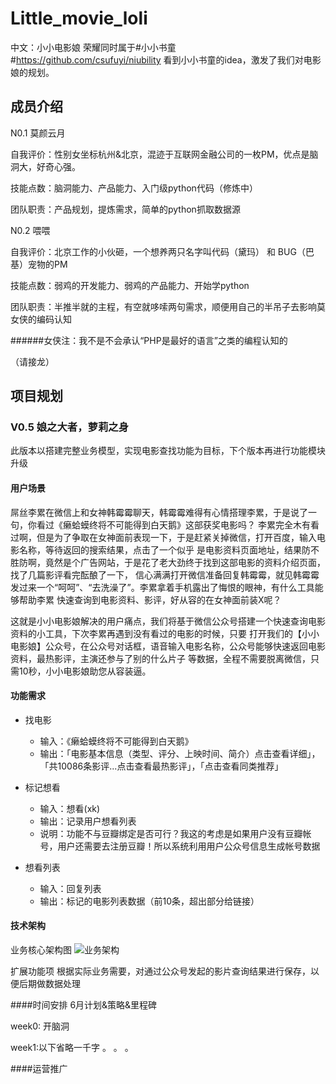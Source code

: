 # Little_movie_loli
中文：小小电影娘
荣耀同时属于#小小书童#https://github.com/csufuyi/niubility 看到小小书童的idea，激发了我们对电影娘的规划。
## 成员介绍
N0.1  莫颜云月 

自我评价：性别女坐标杭州&北京，混迹于互联网金融公司的一枚PM，优点是脑洞大，好奇心强。

技能点数：脑洞能力、产品能力、入门级python代码（修炼中）

团队职责：产品规划，提炼需求，简单的python抓取数据源

N0.2 喂喂

自我评价：北京工作的小伙砸，一个想养两只名字叫代码（黛玛） 和 BUG（巴基）宠物的PM

技能点数：弱鸡的开发能力、弱鸡的产品能力、开始学python

团队职责：半推半就的主程，有空就哆嗦两句需求，顺便用自己的半吊子去影响莫女侠的编码认知

######女侠注：我不是不会承认“PHP是最好的语言”之类的编程认知的

（请接龙）

## 项目规划
### V0.5 娘之大者，萝莉之身
此版本以搭建完整业务模型，实现电影查找功能为目标，下个版本再进行功能模块升级
#### 用户场景
  屌丝李累在微信上和女神韩霉霉聊天，韩霉霉难得有心情搭理李累，于是说了一句，你看过《癞蛤蟆终将不可能得到白天鹅》这部获奖电影吗？
  李累完全木有看过啊，但是为了争取在女神面前表现一下，于是赶紧关掉微信，打开百度，输入电影名称，等待返回的搜索结果，点击了一个似乎
  是电影资料页面地址，结果防不胜防啊，竟然是个广告网站，于是花了老大劲终于找到这部电影的资料介绍页面，找了几篇影评看完酝酿了一下，
  信心满满打开微信准备回复韩霉霉，就见韩霉霉发过来一个“呵呵”、“去洗澡了”。李累拿着手机露出了悔恨的眼神，有什么工具能够帮助李累
  快速查询到电影资料、影评，好从容的在女神面前装X呢？
  
  这就是小小电影娘解决的用户痛点，我们将基于微信公众号搭建一个快速查询电影资料的小工具，下次李累再遇到没有看过的电影的时候，只要
  打开我们的【小小电影娘】公众号，在公众号对话框，语音输入电影名称，公众号能够快速返回电影资料，最热影评，主演还参与了别的什么片子
  等数据，全程不需要脱离微信，只需10秒，小小电影娘助您从容装逼。
  
#### 功能需求

  - 找电影
    + 输入：《癞蛤蟆终将不可能得到白天鹅》
    + 输出：「电影基本信息（类型、评分、上映时间、简介）点击查看详细」，「共10086条影评...点击查看最热影评」，「点击查看同类推荐」

  - 标记想看
    + 输入：想看(xk)
    + 输出：记录用户想看列表
    + 说明：功能不与豆瓣绑定是否可行？我这的考虑是如果用户没有豆瓣帐号，用户还需要去注册豆瓣！所以系统利用用户公众号信息生成帐号数据

  - 想看列表
    + 输入：回复列表
    + 输出：标记的电影列表数据（前10条，超出部分给链接）

#### 技术架构
业务核心架构图
![业务架构](http://c.hiphotos.baidu.com/image/pic/item/c75c10385343fbf2b8a4c211b87eca8065388f73.jpg)

扩展功能项
根据实际业务需要，对通过公众号发起的影片查询结果进行保存，以便后期做数据处理

####时间安排
6月计划&策略&里程碑

week0: 开脑洞

week1:以下省略一千字
。
。
。

####运营推广



